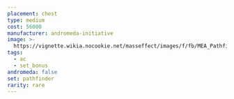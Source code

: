 ```yaml
---
placement: chest
type: medium
cost: 56000
manufacturer: andromeda-initiative
image: >-
  https://vignette.wikia.nocookie.net/masseffect/images/f/fb/MEA_Pathfinder_Scout_Chest.png/revision/latest/scale-to-width-down/350?cb=20180508001205
tags:
  - ac
  - set_bonus
andromeda: false
set: pathfinder
rarity: rare
---
```

